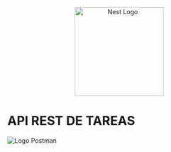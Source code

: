 <p align="center">
  <img src="https://nestjs.com/img/logo-small.svg" width="200" alt="Nest Logo" />
</p>

# API REST DE TAREAS

![Logo Postman](https://miro.medium.com/v2/resize:fit:828/format:webp/0*Ij4wyJ4yMq_0Vm_U.png)

